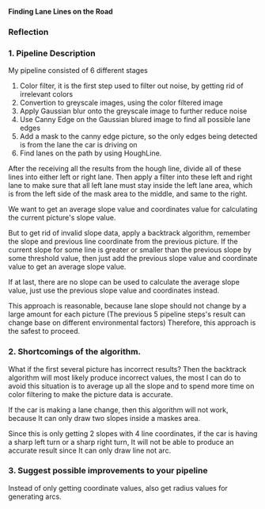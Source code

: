 **Finding Lane Lines on the Road**

### Reflection

### 1. Pipeline Description

My pipeline consisted of 6 different stages
1. Color filter, it is the first step used to filter out noise, by getting rid of irrelevant colors
2. Convertion to greyscale images, using the color filtered image
3. Apply Gaussian blur onto the greyscale image to further reduce noise
4. Use Canny Edge on the Gaussian blured image to find all possible lane edges
5. Add a mask to the canny edge picture, so the only edges being detected is from the lane the car is driving on
6. Find lanes on the path by using HoughLine.

After the receiving all the results from the hough line, divide all of these lines into either left or right lane. Then apply a filter into these left and right lane to make sure that all left lane must stay inside the left lane area, which is from the left side of the mask area to the middle, and same to the right. 

We want to get an average slope value and coordinates value for calculating the current picture's slope value. 

But to get rid of invalid slope data, apply a backtrack algorithm, remember the slope and previous line coordinate from the previous picture. If the current slope for some line is greater or smaller than the previous slope by some threshold value, then just add the previous slope value and coordinate value to get an average slope value. 

If at last, there are no slope can be used to calculate the average slope value, just use the previous slope value and coordinates instead. 

This approach is reasonable, because lane slope should not change by a large amount for each picture (The previous 5 pipeline steps's result can change base on different environmental factors) Therefore, this approach is the safest to proceed.

### 2. Shortcomings of the algorithm.


What if the first several picture has incorrect results? Then the backtrack algorithm will most likely produce incorrect values, the most I can do to avoid this situation is to average up all the slope and to spend more time on color filtering to make the picture data is accurate. 

If the car is making a lane change, then this algorithm will not work, because It can only draw two slopes inside a maskes area.

Since this is only getting 2 slopes with 4 line coordinates, if the car is having a sharp left turn or a sharp right turn, It will not be able to produce an accurate result since It can only draw line not arc.

### 3. Suggest possible improvements to your pipeline


Instead of only getting coordinate values, also get radius values for generating arcs.